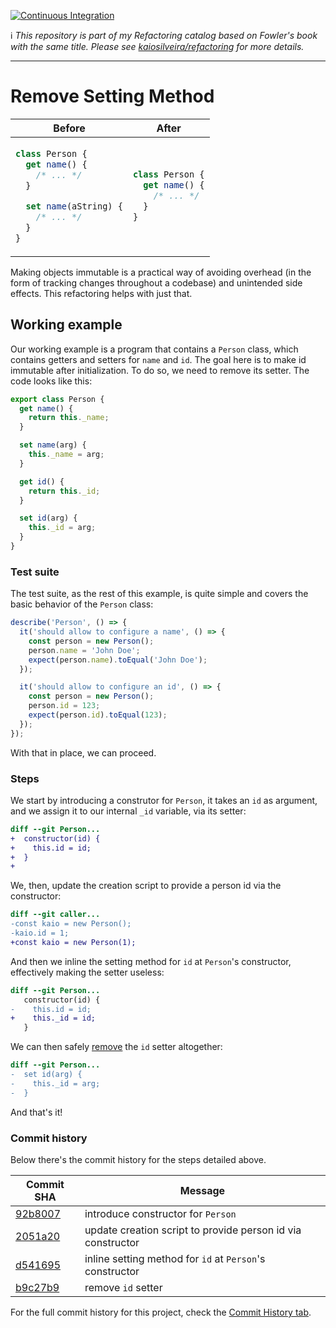 [![Continuous Integration](https://github.com/kaiosilveira/remove-setting-method-refactoring/actions/workflows/ci.yml/badge.svg)](https://github.com/kaiosilveira/remove-setting-method-refactoring/actions/workflows/ci.yml)

ℹ️ _This repository is part of my Refactoring catalog based on Fowler's book with the same title. Please see [kaiosilveira/refactoring](https://github.com/kaiosilveira/refactoring) for more details._

---

# Remove Setting Method

<table>
<thead>
<th>Before</th>
<th>After</th>
</thead>
<tbody>
<tr>
<td>

```javascript
class Person {
  get name() {
    /* ... */
  }

  set name(aString) {
    /* ... */
  }
}
```

</td>

<td>

```javascript
class Person {
  get name() {
    /* ... */
  }
}
```

</td>
</tr>
</tbody>
</table>

Making objects immutable is a practical way of avoiding overhead (in the form of tracking changes throughout a codebase) and unintended side effects. This refactoring helps with just that.

## Working example

Our working example is a program that contains a `Person` class, which contains getters and setters for `name` and `id`. The goal here is to make id immutable after initialization. To do so, we need to remove its setter. The code looks like this:

```javascript
export class Person {
  get name() {
    return this._name;
  }

  set name(arg) {
    this._name = arg;
  }

  get id() {
    return this._id;
  }

  set id(arg) {
    this._id = arg;
  }
}
```

### Test suite

The test suite, as the rest of this example, is quite simple and covers the basic behavior of the `Person` class:

```javascript
describe('Person', () => {
  it('should allow to configure a name', () => {
    const person = new Person();
    person.name = 'John Doe';
    expect(person.name).toEqual('John Doe');
  });

  it('should allow to configure an id', () => {
    const person = new Person();
    person.id = 123;
    expect(person.id).toEqual(123);
  });
});
```

With that in place, we can proceed.

### Steps

We start by introducing a construtor for `Person`, it takes an `id` as argument, and we assign it to our internal `_id` variable, via its setter:

```diff
diff --git Person...
+  constructor(id) {
+    this.id = id;
+  }
+
```

We, then, update the creation script to provide a person id via the constructor:

```diff
diff --git caller...
-const kaio = new Person();
-kaio.id = 1;
+const kaio = new Person(1);
```

And then we inline the setting method for `id` at `Person`'s constructor, effectively making the setter useless:

```diff
diff --git Person...
   constructor(id) {
-    this.id = id;
+    this._id = id;
   }
```

We can then safely [remove](https://github.com/kaiosilveira/remove-dead-code-refactoring) the `id` setter altogether:

```diff
diff --git Person...
-  set id(arg) {
-    this._id = arg;
-  }
```

And that's it!

### Commit history

Below there's the commit history for the steps detailed above.

| Commit SHA                                                                                                                   | Message                                                     |
| ---------------------------------------------------------------------------------------------------------------------------- | ----------------------------------------------------------- |
| [92b8007](https://github.com/kaiosilveira/remove-setting-method-refactoring/commit/92b80073256e8efeb364755ca0643569e35292d4) | introduce constructor for `Person`                          |
| [2051a20](https://github.com/kaiosilveira/remove-setting-method-refactoring/commit/2051a209e7fb98e5dbcdd3a8031f8c1c51d9fa40) | update creation script to provide person id via constructor |
| [d541695](https://github.com/kaiosilveira/remove-setting-method-refactoring/commit/d541695fca212f5175d56a7997dbeca9f15db35f) | inline setting method for `id` at `Person`'s constructor    |
| [b9c27b9](https://github.com/kaiosilveira/remove-setting-method-refactoring/commit/b9c27b9889f82daf92d15f256ce7172fccf43fc6) | remove `id` setter                                          |

For the full commit history for this project, check the [Commit History tab](https://github.com/kaiosilveira/remove-setting-method-refactoring/commits/main).
